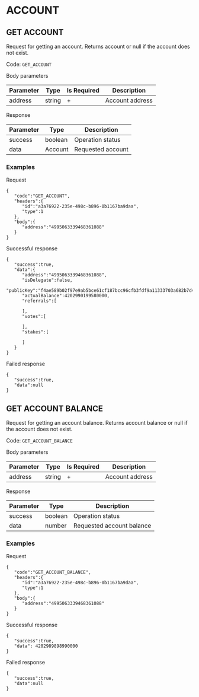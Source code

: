 # ACCOUNT

## GET ACCOUNT

Request for getting an account. Returns account or null if the account does not exist.

Code: `GET_ACCOUNT`

Body parameters

| Parameter | Type   | Is Required | Description     |
|-----------|--------|-------------|-----------------|
| address   | string | +           | Account address |

Response

| Parameter | Type    | Description       |
|-----------|---------|-------------------|
| success   | boolean | Operation status  |
| data      | Account | Requested account |

### Examples

Request

```
{
   "code":"GET_ACCOUNT",
   "headers":{
      "id":"a3a76922-235e-498c-b896-0b1167ba9daa",
      "type":1
   },
   "body":{
      "address":"4995063339468361088"
   }
}
```

Successful response

```
{
   "success":true,
   "data":{
      "address":"4995063339468361088",
      "isDelegate":false,
      "publicKey":"f4ae589b02f97e9ab5bce61cf187bcc96cfb3fdf9a11333703a682b7d47c8dc2",
      "actualBalance":4202990199580000,
      "referrals":[

      ],
      "votes":[

      ],
      "stakes":[

      ]
   }
}
```

Failed response

```
{
   "success":true,
   "data":null
}
```

## GET ACCOUNT BALANCE

Request for getting an account balance. Returns account balance or null if the account does not exist.

Code: `GET_ACCOUNT_BALANCE`

Body parameters

| Parameter | Type   | Is Required | Description     |
|-----------|--------|-------------|-----------------|
| address   | string | +           | Account address |

Response

| Parameter | Type    | Description               |
|-----------|---------|---------------------------|
| success   | boolean | Operation status          |
| data      | number  | Requested account balance |

### Examples

Request

```
{
   "code":"GET_ACCOUNT_BALANCE",
   "headers":{
      "id":"a3a76922-235e-498c-b896-0b1167ba9daa",
      "type":1
   },
   "body":{
      "address":"4995063339468361088"
   }
}
```

Successful response

```
{
   "success":true,
   "data": 4202989898990000
}
```

Failed response

```
{
   "success":true,
   "data":null
}
```
